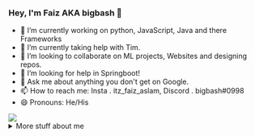 ### Hey, I'm Faiz AKA bigbash 👋

- 🔭 I’m currently working on python, JavaScript, Java and there Frameworks
- 🌱 I’m currently taking help with Tim.
- 👯 I’m looking to collaborate on ML projects, Websites and designing repos.
- 🤔 I’m looking for help in Springboot!
- 💬 Ask me about anything you don't get on Google.
- 📫 How to reach me: Insta . itz_faiz_aslam, Discord . bigbash#0998
- 😄 Pronouns: He/His
<!-- - ⚡ Fun fact:  -->

<img src="https://github-readme-stats.vercel.app/api?username=faizaslam11&&show_icons=true">



<details>
<summary>
  More stuff about me
</summary>
  
<p><img align="center" src="https://github-readme-streak-stats.herokuapp.com/?user=faizaslam11&" alt="faizaslam" /></p>



<h3 align="left">Connect with me:</h3>
<p align="left">
<a href="https://www.linkedin.com/in/mohd-faiz-aslam-49551b194/" target="__blank"><img align="center" src="https://raw.githubusercontent.com/rahuldkjain/github-profile-readme-generator/master/src/images/icons/Social/linked-in-alt.svg" alt="faizaslam" height="30" width="40" /></a>
<a href="https://discord.gg/RbFj2TSrWN" target="__blank"><img align="center" src="https://raw.githubusercontent.com/rahuldkjain/github-profile-readme-generator/master/src/images/icons/Social/discord.svg" alt="mxlucas10#1065" height="30" width="40" /></a>
</p>

#### Top Technologies
[![Python Badge](https://img.shields.io/badge/-Python-007acc?style=for-the-badge&labelColor=black&logo=python&logoColor=007acc)](#) 
[![React Badge](https://img.shields.io/badge/-React-61DBFB?style=for-the-badge&labelColor=black&logo=react&logoColor=61DBFB)](#) 
[![Html Badge](https://img.shields.io/badge/-Html-F0DB4F?style=for-the-badge&labelColor=black&logo=html&logoColor=F0DB4F)](#) 
[![Nodejs Badge](https://img.shields.io/badge/-Django-3C873A?style=for-the-badge&labelColor=black&logo=django&logoColor=3C873A)](#)
[![Java Badge](https://img.shields.io/badge/-java-red?style=for-the-badge&labelColor=black&logo=java&logoColor=red)](#)


<br />
</details>
